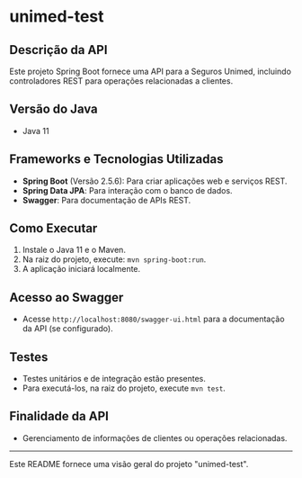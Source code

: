 
# unimed-test

## Descrição da API
Este projeto Spring Boot fornece uma API para a Seguros Unimed, incluindo controladores REST para operações relacionadas a clientes.

## Versão do Java
- Java 11

## Frameworks e Tecnologias Utilizadas
- **Spring Boot** (Versão 2.5.6): Para criar aplicações web e serviços REST.
- **Spring Data JPA**: Para interação com o banco de dados.
- **Swagger**: Para documentação de APIs REST.

## Como Executar
1. Instale o Java 11 e o Maven.
2. Na raiz do projeto, execute: `mvn spring-boot:run`.
3. A aplicação iniciará localmente.

## Acesso ao Swagger
- Acesse `http://localhost:8080/swagger-ui.html` para a documentação da API (se configurado).

## Testes
- Testes unitários e de integração estão presentes.
- Para executá-los, na raiz do projeto, execute `mvn test`.

## Finalidade da API
- Gerenciamento de informações de clientes ou operações relacionadas.

---

Este README fornece uma visão geral do projeto "unimed-test".
